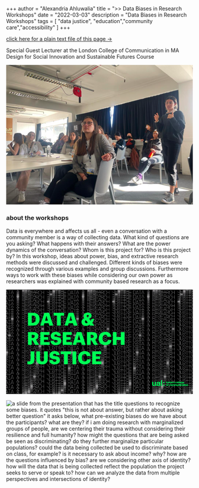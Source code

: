 +++
author = "Alexandria Ahluwalia"
title = ">> Data Biases in Research Workshops"
date = "2022-03-03"
description = "Data Biases in Research Workshops"
tags = [
    "data justice",
    "education","community care","accessibility"
]
+++

<a href="/txt/databias.txt" target="_blank">click here for a plain text file of this page →</a>


Special Guest Lecturer at the London College of Communication in MA Design for Social Innovation and Sustainable Futures Course

![photo of me lecturing infront of an engaged audience](/img/teach1.png "me teaching")

<h3>about the workshops</h2>

Data is everywhere and affects us all - even a conversation with a community member is a way of collecting data. What kind of questions are you asking? What happens with their answers? What are the power dynamics of the conversation? Whom is this project for? Who is this project by? In this workshop, ideas about power, bias, and extractive research methods were discussed and challenged. Different kinds of biases were recognized through various examples and group discussions. Furthermore ways to work with these biases while considering our own power as researchers was explained with community based research as a focus. 

![slide 1 of the workshop, green text that says data and research justice over a black and white background with the same text](/img/workshop1.png "Title")

![a slide from the presentation that has the title questions to recognize some biases. it quotes "this is not about answer, but rather about asking better question" it asks below, what pre-existing biases do we have about the participants? what are they? if i am doing research with marginalized groups of people, are we centering their trauma without considering their resilience and full humanity? how might the questions that are being asked be seen as discriminating? do they further marginalize particular populations? could the data being collected be used to discriminate based on class, for example? is it necessary to ask about income? why? how are the questions influenced by bias? are we considering other axis of identity? how will the data that is being collected reflect the population the project seeks to serve or speak to? how can we analyze the data from multiple perspectives and intersections of identity?](/img/workshop2.png "Questions to recognize some biases")
